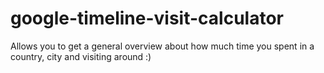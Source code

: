 # google-timeline-visit-calculator
Allows you to get a general overview about how much time you spent in a country, city and visiting around :)
